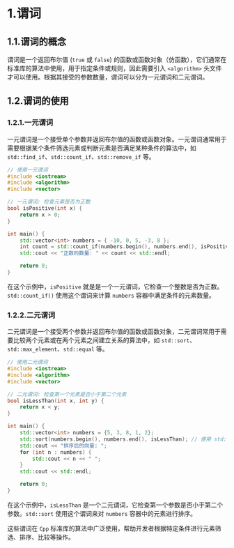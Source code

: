 # 1.谓词

## 1.1.谓词的概念

谓词是一个返回布尔值 (`true` 或 `false`) 的函数或函数对象（仿函数），它们通常在标准库的算法中使用，用于指定条件或规则，因此需要引入 `<algorithm>` 头文件才可以使用。根据其接受的参数数量，谓词可以分为一元谓词和二元谓词。

## 1.2.谓词的使用

### 1.2.1.一元谓词

一元谓词是一个接受单个参数并返回布尔值的函数或函数对象。一元谓词通常用于需要根据某个条件筛选元素或判断元素是否满足某种条件的算法中，如 `std::find_if`、`std::count_if`、`std::remove_if` 等。

```cpp
// 使用一元谓词
#include <iostream>
#include <algorithm>
#include <vector>

// 一元谓词: 检查元素是否为正数
bool isPositive(int x) {
    return x > 0;
}

int main() {
    std::vector<int> numbers = { -10, 0, 5, -3, 8 };
    int count = std::count_if(numbers.begin(), numbers.end(), isPositive); // 使用 std::count_if() 和一元谓词来计算正数的数量
    std::cout << "正数的数量: " << count << std::endl;

    return 0;
}
```

在这个示例中，`isPositive` 就是是一个一元谓词，它检查一个整数是否为正数。`std::count_if()` 使用这个谓词来计算 `numbers` 容器中满足条件的元素数量。

### 1.2.2.二元谓词

二元谓词是一个接受两个参数并返回布尔值的函数或函数对象，二元谓词常用于需要比较两个元素或在两个元素之间建立关系的算法中，如 `std::sort`、`std::max_element`、`std::equal` 等。

```cpp
// 使用二元谓词
#include <iostream>
#include <algorithm>
#include <vector>

// 二元谓词: 检查第一个元素是否小于第二个元素
bool isLessThan(int x, int y) {
    return x < y;
}

int main() {
    std::vector<int> numbers = {5, 3, 8, 1, 2};
    std::sort(numbers.begin(), numbers.end(), isLessThan); // 使用 std::sort() 和二元谓词来对向量进行排序
    std::cout << "排序后的向量: ";
    for (int n : numbers) {
        std::cout << n << " ";
    }
    std::cout << std::endl;

    return 0;
}
```

在这个示例中，`isLessThan` 是一个二元谓词，它检查第一个参数是否小于第二个参数。`std::sort` 使用这个谓词来对 `numbers` 容器中的元素进行排序。

这些谓词在 `Cpp` 标准库的算法中广泛使用，帮助开发者根据特定条件进行元素筛选、排序、比较等操作。